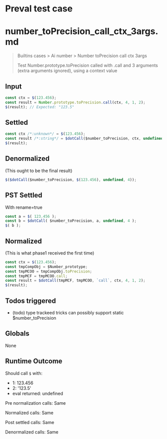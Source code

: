 # Preval test case

# number_toPrecision_call_ctx_3args.md

> Builtins cases > Ai number > Number toPrecision call ctx 3args
>
> Test Number.prototype.toPrecision called with .call and 3 arguments (extra arguments ignored), using a context value

## Input

`````js filename=intro
const ctx = $(123.456);
const result = Number.prototype.toPrecision.call(ctx, 4, 1, 2);
$(result); // Expected: "123.5"
`````


## Settled


`````js filename=intro
const ctx /*:unknown*/ = $(123.456);
const result /*:string*/ = $dotCall($number_toPrecision, ctx, undefined, 4);
$(result);
`````


## Denormalized
(This ought to be the final result)

`````js filename=intro
$($dotCall($number_toPrecision, $(123.456), undefined, 4));
`````


## PST Settled
With rename=true

`````js filename=intro
const a = $( 123.456 );
const b = $dotCall( $number_toPrecision, a, undefined, 4 );
$( b );
`````


## Normalized
(This is what phase1 received the first time)

`````js filename=intro
const ctx = $(123.456);
const tmpCompObj = $Number_prototype;
const tmpMCOO = tmpCompObj.toPrecision;
const tmpMCF = tmpMCOO.call;
const result = $dotCall(tmpMCF, tmpMCOO, `call`, ctx, 4, 1, 2);
$(result);
`````


## Todos triggered


- (todo) type trackeed tricks can possibly support static $number_toPrecision


## Globals


None


## Runtime Outcome


Should call `$` with:
 - 1: 123.456
 - 2: '123.5'
 - eval returned: undefined

Pre normalization calls: Same

Normalized calls: Same

Post settled calls: Same

Denormalized calls: Same
